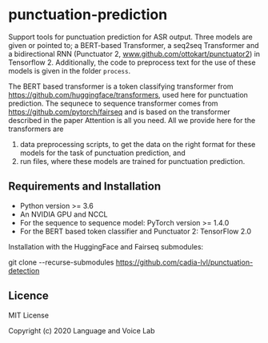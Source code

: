 # punctuation-prediction
Support tools for punctuation prediction for ASR output. Three models are given or pointed to; a BERT-based Transformer, a seq2seq Transformer and a bidirectional RNN (Punctuator 2, www.github.com/ottokart/punctuator2)
in Tensorflow 2. 
Additionally, the code to preprocess text for the use of these models is given in the folder `process`.

The BERT based transformer is a token classifying transformer from https://github.com/huggingface/transformers, used here for punctuation prediction. 
The sequnece to sequence transformer comes from https://github.com/pytorch/fairseq and is based on the transformer described in the paper Attention is all you need. 
All we provide here for the transformers are 
1) data preprocessing scripts, to get the data on the right format for these models for the task of punctuation prediction, and
2) run files, where these models are trained for punctuation prediction.

## Requirements and Installation
- Python version >= 3.6
- An NVIDIA GPU and NCCL
- For the sequence to sequence model: PyTorch version >= 1.4.0
- For the BERT based token classifier and Punctuator 2: TensorFlow 2.0

Installation with the HuggingFace and Fairseq submodules:

git clone --recurse-submodules https://github.com/cadia-lvl/punctuation-detection

## Licence
MIT License

Copyright (c) 2020 Language and Voice Lab
